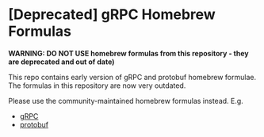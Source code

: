 # [Deprecated] gRPC Homebrew Formulas

**WARNING: DO NOT USE homebrew formulas from this repository - they are deprecated and out of date)**

This repo contains early version of gRPC and protobuf homebrew formulae.
The formulas in this repository are now very outdated.

Please use the community-maintained homebrew formulas instead. E.g.

- [gRPC](https://formulae.brew.sh/formula/grpc)
- [protobuf](https://formulae.brew.sh/formula/protobuf)
